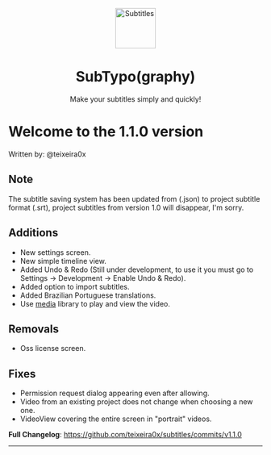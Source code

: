 <p align="center">
  <img src="https://github.com/teixeira0x/SubTypo/blob/dev/app/src/main/res/mipmap-xxxhdpi/ic_launcher.png" alt="Subtitles" width="80" height="80"/>
</p>
<h1 align="center"><b>SubTypo(graphy)</b></h1>
<p align="center">Make your subtitles simply and quickly!</p>

# Welcome to the 1.1.0 version

Written by: @teixeira0x

## Note

The subtitle saving system has been updated from (.json) to project subtitle format (.srt), project subtitles from version 1.0 will disappear, I'm sorry.

## Additions
- New settings screen.
- New simple timeline view.
- Added Undo & Redo (Still under development, to use it you must go to Settings -> Development -> Enable Undo & Redo).
- Added option to import subtitles.
- Added Brazilian Portuguese translations.
- Use [media](https://github.com/androidx/media) library to play and view the video.

## Removals
- Oss license screen.

## Fixes
- Permission request dialog appearing even after allowing.
- Video from an existing project does not change when choosing a new one.
- VideoView covering the entire screen in "portrait" videos.

**Full Changelog**: https://github.com/teixeira0x/subtitles/commits/v1.1.0

<hr/>
